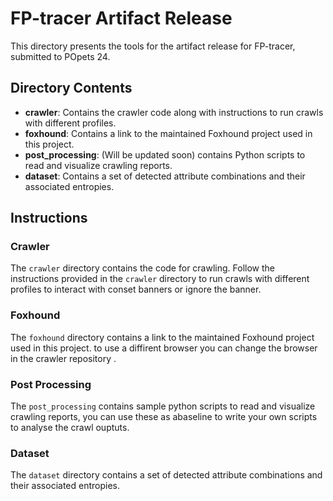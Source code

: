 
# FP-tracer Artifact Release

This directory presents the tools for the artifact release for FP-tracer, submitted to POpets 24.

## Directory Contents

- **crawler**: Contains the crawler code along with instructions to run crawls with different profiles.
- **foxhound**: Contains a link to the maintained Foxhound project used in this project.
- **post_processing**: (Will be updated soon) contains Python scripts to read and visualize crawling reports.
- **dataset**: Contains a set of detected attribute combinations and their associated entropies.

## Instructions

### Crawler
The `crawler` directory contains the code for crawling. Follow the instructions provided in the `crawler` directory to run crawls with different profiles to interact with conset banners or ignore the banner.

### Foxhound
The `foxhound` directory contains a link to the maintained Foxhound project used in this project. to use a diffirent browser you can change the browser in the crawler repository . 

### Post Processing
The `post_processing` contains sample python scripts to read and visualize crawling reports, you can use these as abaseline to write your own scripts to analyse the crawl ouptuts.

### Dataset
The `dataset` directory contains a set of detected attribute combinations and their associated entropies.

